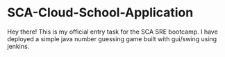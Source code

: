 # SCA-Cloud-School-Application
Hey there! This is my official entry task for the SCA SRE bootcamp. I have deployed a simple java number guessing game built with gui/swing using jenkins.
